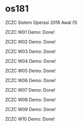 # os181
ZCZC Sistem Operasi 2018 Awal (1)

ZCZC W01 Demo: Done!

ZCZC W02 Demo: Done!

ZCZC W03 Demo: Done!

ZCZC W04 Demo: Done!

ZCZC W05 Demo: Done!

ZCZC W06 Demo: Done!

ZCZC W07 Demo: Done!

ZCZC W08 Demo: Done!

ZCZC W09 Demo: Done!

ZCZC W10 Demo: Done!
